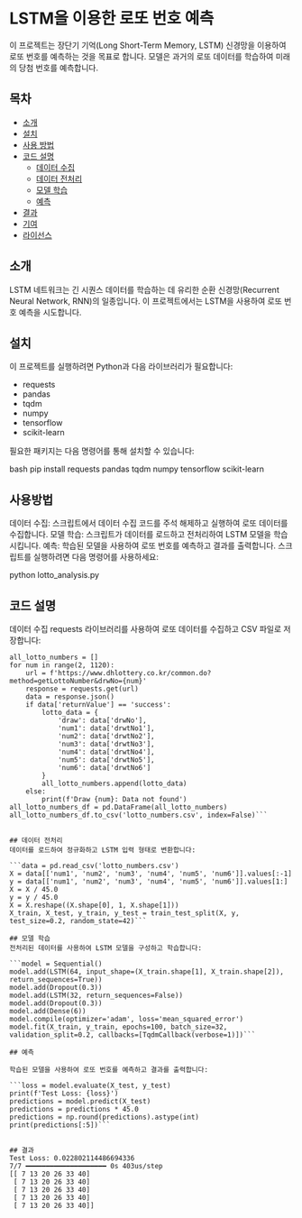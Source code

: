 # LSTM을 이용한 로또 번호 예측

이 프로젝트는 장단기 기억(Long Short-Term Memory, LSTM) 신경망을 이용하여 로또 번호를 예측하는 것을 목표로 합니다. 모델은 과거의 로또 데이터를 학습하여 미래의 당첨 번호를 예측합니다.

## 목차
- [소개](#소개)
- [설치](#설치)
- [사용 방법](#사용-방법)
- [코드 설명](#코드-설명)
  - [데이터 수집](#데이터-수집)
  - [데이터 전처리](#데이터-전처리)
  - [모델 학습](#모델-학습)
  - [예측](#예측)
- [결과](#결과)
- [기여](#기여)
- [라이선스](#라이선스)

## 소개
LSTM 네트워크는 긴 시퀀스 데이터를 학습하는 데 유리한 순환 신경망(Recurrent Neural Network, RNN)의 일종입니다. 이 프로젝트에서는 LSTM을 사용하여 로또 번호 예측을 시도합니다.

## 설치
이 프로젝트를 실행하려면 Python과 다음 라이브러리가 필요합니다:
- requests
- pandas
- tqdm
- numpy
- tensorflow
- scikit-learn

필요한 패키지는 다음 명령어를 통해 설치할 수 있습니다:

bash
pip install requests pandas tqdm numpy tensorflow scikit-learn

## 사용방법

데이터 수집: 스크립트에서 데이터 수집 코드를 주석 해제하고 실행하여 로또 데이터를 수집합니다.
모델 학습: 스크립트가 데이터를 로드하고 전처리하여 LSTM 모델을 학습시킵니다.
예측: 학습된 모델을 사용하여 로또 번호를 예측하고 결과를 출력합니다.
스크립트를 실행하려면 다음 명령어를 사용하세요:

python lotto_analysis.py

## 코드 설명
데이터 수집
requests 라이브러리를 사용하여 로또 데이터를 수집하고 CSV 파일로 저장합니다:

```
all_lotto_numbers = []
for num in range(2, 1120):
    url = f'https://www.dhlottery.co.kr/common.do?method=getLottoNumber&drwNo={num}'
    response = requests.get(url)
    data = response.json()
    if data['returnValue'] == 'success':
        lotto_data = {
            'draw': data['drwNo'],
            'num1': data['drwtNo1'],
            'num2': data['drwtNo2'],
            'num3': data['drwtNo3'],
            'num4': data['drwtNo4'],
            'num5': data['drwtNo5'],
            'num6': data['drwtNo6']
        }
        all_lotto_numbers.append(lotto_data)
    else:
        print(f'Draw {num}: Data not found')
all_lotto_numbers_df = pd.DataFrame(all_lotto_numbers)
all_lotto_numbers_df.to_csv('lotto_numbers.csv', index=False)```


## 데이터 전처리
데이터를 로드하여 정규화하고 LSTM 입력 형태로 변환합니다:

```data = pd.read_csv('lotto_numbers.csv')
X = data[['num1', 'num2', 'num3', 'num4', 'num5', 'num6']].values[:-1]
y = data[['num1', 'num2', 'num3', 'num4', 'num5', 'num6']].values[1:]
X = X / 45.0
y = y / 45.0
X = X.reshape((X.shape[0], 1, X.shape[1]))
X_train, X_test, y_train, y_test = train_test_split(X, y, test_size=0.2, random_state=42)```

## 모델 학습
전처리된 데이터를 사용하여 LSTM 모델을 구성하고 학습합니다:

```model = Sequential()
model.add(LSTM(64, input_shape=(X_train.shape[1], X_train.shape[2]), return_sequences=True))
model.add(Dropout(0.3))
model.add(LSTM(32, return_sequences=False))
model.add(Dropout(0.3))
model.add(Dense(6))
model.compile(optimizer='adam', loss='mean_squared_error')
model.fit(X_train, y_train, epochs=100, batch_size=32, validation_split=0.2, callbacks=[TqdmCallback(verbose=1)])```

## 예측

학습된 모델을 사용하여 로또 번호를 예측하고 결과를 출력합니다:

```loss = model.evaluate(X_test, y_test)
print(f'Test Loss: {loss}')
predictions = model.predict(X_test)
predictions = predictions * 45.0
predictions = np.round(predictions).astype(int)
print(predictions[:5])```


## 결과
Test Loss: 0.022802114486694336
7/7 ━━━━━━━━━━━━━━━━━━━━ 0s 403us/step
[[ 7 13 20 26 33 40]
 [ 7 13 20 26 33 40]
 [ 7 13 20 26 33 40]
 [ 7 13 20 26 33 40]
 [ 7 13 20 26 33 40]]



